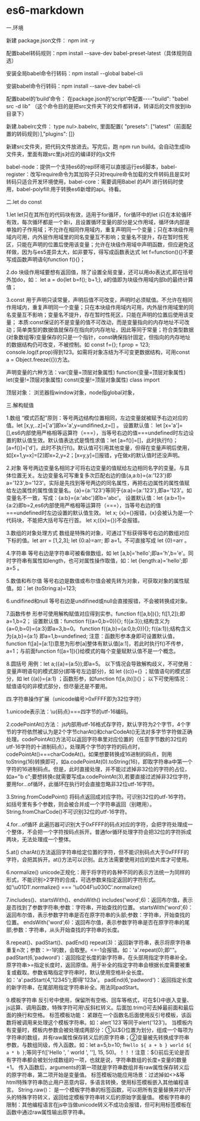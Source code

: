 # es6-markdown
一.环境

新建 package.json文件： npm init -y

配置babel转码规则：npm install --save-dev babel-preset-latest（具体规则自选）

安装全局babel命令行转码：npm install --global babel-cli

安装babel命令行转码：npm install --save-dev babel-cli

配置babel的‘build’命令： 在package.json的‘script’中配置----"build": "babel src -d lib"  （这个命令目的是把src文件夹下的文件都转译，转译后的文件放到lib目录下）

新建.babelrc文件：  type nul>.babelrc, 里面配置{ "presets": ["latest"（前面配置的转码规则）],"plugins": []}

新建src文件夹，把代码文件放进去。写完后，跑 npm run build。会自动生成lib文件夹，里面有跟src里js对应的编译好的js文件

babel-node：提供一个支持es6的repl环境可以直接运行es6脚本，babel-register：改写require命令为其加钩子只对require命令加载的文件转码且是实时转码只适合开发环境使用，babel-core：需要调用Babel 的API 进行转码时使用，babel-polyfill:用于转换es6新增的api。待看。

二.let do const

1.let
let只在其所在的代码块有效，适用于for循环，for循环中的let i只在本轮循环有效，每次循环都是一个新i，且设置循环变量的部分是父作用域，循环体内部是单独的子作用域；不允许在相同作用域内，重复声明同一个变量；只在本块级作用域内可用，内外层作用域里的同名变量互不影响；变量名不提升，存在暂时性死区，只能在声明的位置后使用该变量；允许在块级作用域中声明函数，但应避免这样做，因为与es5差异太大，如非要写，得写成函数表达式 let f=function(){}不要写成函数声明语句function f(){}；

2.do
块级作用域要想有返回值，除了设置全局变量，还可以用do表达式,即在括号外加do，如： let a = do{let b=f(); b+1;}, a的值即为块级作用域内部b的最终计算值；

3.const
用于声明只读常量，声明后值不可改变，声明时必须赋值。不允许在相同作用域内，重复声明同一个变量；只在本块级作用域内可用，内外层作用域里的同名变量互不影响；变量名不提升，存在暂时性死区，只能在声明的位置后使用该变量；
本质:const保证的不是变量的值不可改动，而是变量指向的内存地址不可改动；简单类型的数据值就保存在指向的内存地址，因此等同于常量；符合类型数据(对象数组等)变量保存的只是一个指针，const确保指针固定，但指向的内存地址的数据结构仍可改变，不被控制。如 const f={}; f.prop = 123; console.log(f.prop)得到123。如需将对象冻结为不可变更数据结构，可用const a = Object.freeze({})方法。

声明变量的六种方法：var(变量=顶层对象属性) function(变量=顶层对象属性) let(变量!=顶层对象属性) const(变量!=顶层对象属性) class import

顶层对象：
浏览器指window对象，node指global对象，

三.解构赋值

1.数组
“模式匹配”原则：等号两边结构位置相同，左边变量就被赋予右边对应的值。let [x,y,..z]=['a']即x='a',y=undifined,z=[] 。
设置默认值： let [x='a']=[],es6内部使用严格相等运算符（===），当等号右边的值===undefined时左边设置的默认值生效。默认值表达式是惰性求值：let [a=f()]=[]，此时执行f()；[a=f()]=['d']，此时不执行f()。默认值可引用其他变量，但得在变量声明后使用，如[x=1,y=x]=[2]即x=2,y=2；[x=y,y]=[]报错，y在做x的默认值时还没声明。

2.对象
等号两边变量名相同才可将右边变量的值赋给左边相同名字的变量。与具体位置无关。左边变量名可写重复多次匹配右边的值{a,a:b}={a:'123'}即a='123',b='123'。实际是先找到等号两边的同名属性，再把右边属性的属性值赋给左边属性的属性值变量名。{a}={a:'123'}等同于{a:a}={a:'123'},即a='123'。如变量名不一致，写成：{a:b}={a:'abc'}即b='abc'。
设置默认值：let {a:b=1}={a:2}即b=2,es6内部使用严格相等运算符（===），当等号右边的值===undefined时左边设置的默认值生效。
let x; {x}={}报错，{x}会被认为是一个代码块，不能把大括号写在行首。 let x;({x}={})不会报错。

3.数组的对象处理方式
数组是特殊的对象，可通过下标获得等号右边的数组对应下标的值。let arr = [1,2,3];  let {0:a}=arr; 即 a=1。不可直接写成 let {0}=arr 。

4.字符串
等号右边是字符串可被看做数组，如 let [a,b]='hello';即a='h',b='e'。同时字符串有属性如length，也可对属性操作取值，如：let {length:a}='hello';即 a=5 。

5.数值和布尔值
等号右边是数值或布尔值会被先转为对象，可获取对象的属性赋值。如：let {toString:a}=123;

6.undifined和null
等号右边是undifined或null会直接报错，不会被转换成对象。

7.函数传参
形参可使用解构赋值对应得到实参。function f([a,b]){}; f([1,2]);即a=1,b=2；
设置默认值：function f({a=0,b=0}){}; f({a:3});结构含义为{a=0,b=0}={a:3}即a=3,b=0。 function f({a,b}={a:0,b;0}){}; f({a:1});结构含义为{a,b}={a:1} 即a=1,b=undefined;
注意：函数形参本身即可设置默认值，function f([a]=[a:1])意思为形参[a]整体有默认值[a:1]，若此时执行f()不传参，a=1；与前面function f([a=1]){}给模式的每个变量赋默认值不是一个概念。

8.圆括号
用例：let a;({a}={a:5});即a=5。
以下情况会导致解构歧义，不可使用：
变量声明语句的模式部分(即等号左边部分)，如 let {(c)}={} ；赋值语句的模式部分，如 let {(a)}={a:1} ；函数形参，如function f([a,(b)]){}；
以下可使用情况：赋值语句的非模式部分，但尽量还是不要用。

四.字符串操作扩展（unicode编号>0xFFFF即为32位字符）

1.unicode表示法：\u{码点}===四字节的utf-16编码。

2.codePointAt()方法：
js内部用utf-16格式存字符，默认字符为2个字节，4个字节的字符依然被认为是2个字节charAt()和charCodeAt()无法对多字节字符做正确处理。codePointAt()方法可以返回字符串里对应位置的（任意字节数的32位的utf-16字符的十进制码点）。处理两个字节的字符的码点时，codePointAt()===charCodeAt()。如果想要转换成16进制的码点，则用toString(16)转换即可，如a.codePointAt(0).toString(16)，即取字符串a中第一个字符的16进制码点。但是，此时直接处理，并不能过滤掉非32位的字符的占位，如a="b c";要想转换c就需要写成a.codePointAt(3),若要直接过滤掉非32位字符，要用for...of循环，此循环在执行时会直接忽略非32位utf-16字符。

3.String.fromCodePoint()
将码点返回成对应字符。可识别32位的utf-16字符。如括号里有多个参数，则会被合并成一个字符串返回（别瞎用）。
String.fromCharCode()不可识别32位的utf-16字符。

4.for...of循环
此遍历器可识别大于0xFFFF的码点对应的字符，会把字符处理成一个整体，不会把一个字符按码点拆开。普通for循环处理字符会把32位的字符拆成两块，无法处理成一个整体。

5.at()
charAt()方法返回字符串给定位置的字符，但不能识别码点大于0xFFFF的字符，会把其拆开。at()方法可以识别。此方法需要使用对应的垫片库才可使用。

6.normalize()
unicode正规化：用于将字符的各种不同的表示方法统一为同样的形式，不能识别>2字符的合成，可选参数来指定返回的字符形式。如'\u01D1'.normalize() === '\u004F\u030C'.normalize()

7.includes()、startsWith()、endsWith()
includes('word',6)：返回布尔值，表示是否找到了参数字符串;参数：字符串，开始查找的位置。
startsWith('word',6)：返回布尔值，表示参数字符串是否在原字符串的头部;参数：字符串，开始查找的位置。
endsWith('word',6)：返回布尔值，表示参数字符串是否在原字符串的尾部;参数：字符串，从头开始查找的字符串的长度。

8.repeat()、padStart()、padEnd()
repeat(3)：返回新字符串，表示将原字符串重复n次；参数：>-1的数，会取整。<=-1会报错。如：'a'.repeat(0);即""。
padStart(6,'padword')：返回指定长度的新字符串，在头部用指定字符串补全。原字符串>=指定长度时，返回原值。用于补全的指定字符串会根据长度需要被重复或截取。参数省略指定字符串时，默认使用空格补全长度。如：'a'.padStart(4,'12345');即得'123a'。
padEnd(6,'padword')：返回指定长度的新字符串，在尾部用指定字符串补全。用法同padStart。

9.模板字符串
反引号中使用，保留所有空格、回车等格式，可在${}中嵌入变量、js运算、调用函数，特殊字符可用\反斜杠转义。后面加.trim()可去掉最前面和最后面的换行和空格。
标签模板功能：
紧跟在一个函数名后面使用反引号模板，该函数将被调用来处理这个模板字符串。如：alert`123`等同于alert('123')。
当模板内有变量时，模板内参数会被处理成两部分：①以${}位置为划分，组成一个每项为字符串的数组，并有raw属性保存转义后的原字符串；②变量被先转换成字符串参数，与数组同级，传入函数。如：let a=5,b=10; f`Hello ${ a + b } world ${ a * b }`;等同于f(['Hello ', ' world ', ''], 15, 50)。！！！注意：${}前后无论是否有字符串都会被划分成数组的一项，也就是说，字符串数组的长度=变量的数量+1。
传入函数后，arguments的第一项就是字符串数组并有raw属性保存转义后的原字符串，第二项开始是变量值。
标签模板功能应用场景：过滤掉如<>&等html特殊字符串防止用户恶意内容，多语言转换，使用标签模板嵌入其他编程语言。
String.raw()：
是一个模板字符串的标签函数，可以把所有变量替换并对\开头的特殊字符转义，返回给定模板字符串转义后的原始字面量值。
模板字符串的限制：其他编程语言在js中当做unicode转义不成功会报错，但可利用标签模板在函数中通过raw属性输出原字符串。








